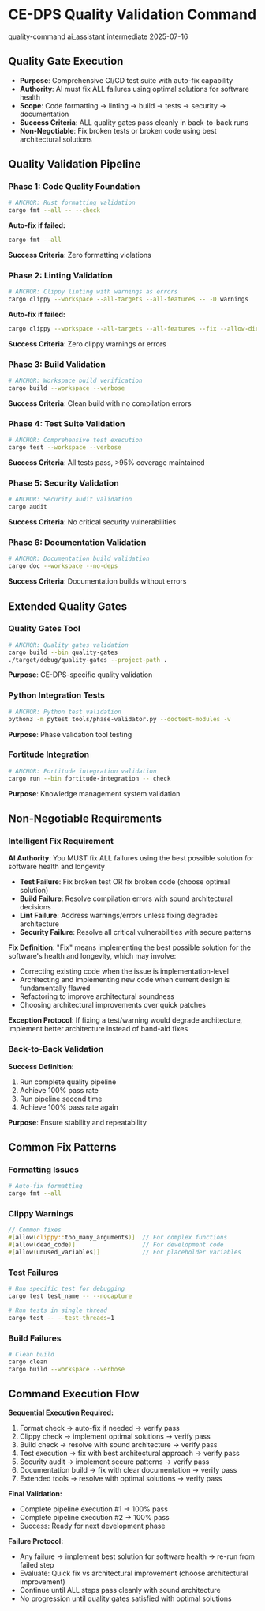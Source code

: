 # <context>CE-DPS Quality Validation Command</context>

<meta>
  <title>CE-DPS Quality Validation Command</title>
  <type>quality-command</type>
  <audience>ai_assistant</audience>
  <complexity>intermediate</complexity>
  <updated>2025-07-16</updated>
</meta>

## <summary priority="critical">Quality Gate Execution</summary>

- **Purpose**: Comprehensive CI/CD test suite with auto-fix capability
- **Authority**: AI must fix ALL failures using optimal solutions for software health
- **Scope**: Code formatting → linting → build → tests → security → documentation
- **Success Criteria**: ALL quality gates pass cleanly in back-to-back runs
- **Non-Negotiable**: Fix broken tests or broken code using best architectural solutions

## <implementation priority="critical">Quality Validation Pipeline</implementation>

### <phase>Phase 1: Code Quality Foundation</phase>

```bash
# ANCHOR: Rust formatting validation
cargo fmt --all -- --check
```

**Auto-fix if failed:**
```bash
cargo fmt --all
```

**Success Criteria**: Zero formatting violations

### <phase>Phase 2: Linting Validation</phase>

```bash
# ANCHOR: Clippy linting with warnings as errors
cargo clippy --workspace --all-targets --all-features -- -D warnings
```

**Auto-fix if failed:**
```bash
cargo clippy --workspace --all-targets --all-features --fix --allow-dirty --allow-staged
```

**Success Criteria**: Zero clippy warnings or errors

### <phase>Phase 3: Build Validation</phase>

```bash
# ANCHOR: Workspace build verification
cargo build --workspace --verbose
```

**Success Criteria**: Clean build with no compilation errors

### <phase>Phase 4: Test Suite Validation</phase>

```bash
# ANCHOR: Comprehensive test execution
cargo test --workspace --verbose
```

**Success Criteria**: All tests pass, >95% coverage maintained

### <phase>Phase 5: Security Validation</phase>

```bash
# ANCHOR: Security audit validation
cargo audit
```

**Success Criteria**: No critical security vulnerabilities

### <phase>Phase 6: Documentation Validation</phase>

```bash
# ANCHOR: Documentation build validation
cargo doc --workspace --no-deps
```

**Success Criteria**: Documentation builds without errors

## <validation priority="high">Extended Quality Gates</validation>

### <tool>Quality Gates Tool</tool>

```bash
# ANCHOR: Quality gates validation
cargo build --bin quality-gates
./target/debug/quality-gates --project-path .
```

**Purpose**: CE-DPS-specific quality validation

### <tool>Python Integration Tests</tool>

```bash
# ANCHOR: Python test validation
python3 -m pytest tools/phase-validator.py --doctest-modules -v
```

**Purpose**: Phase validation tool testing

### <tool>Fortitude Integration</tool>

```bash
# ANCHOR: Fortitude integration validation
cargo run --bin fortitude-integration -- check
```

**Purpose**: Knowledge management system validation

## <constraints priority="critical">Non-Negotiable Requirements</constraints>

### <constraint>Intelligent Fix Requirement</constraint>

**AI Authority**: You MUST fix ALL failures using the best possible solution for software health and longevity
- **Test Failure**: Fix broken test OR fix broken code (choose optimal solution)
- **Build Failure**: Resolve compilation errors with sound architectural decisions
- **Lint Failure**: Address warnings/errors unless fixing degrades architecture
- **Security Failure**: Resolve all critical vulnerabilities with secure patterns

**Fix Definition**: "Fix" means implementing the best possible solution for the software's health and longevity, which may involve:
- Correcting existing code when the issue is implementation-level
- Architecting and implementing new code when current design is fundamentally flawed
- Refactoring to improve architectural soundness
- Choosing architectural improvements over quick patches

**Exception Protocol**: If fixing a test/warning would degrade architecture, implement better architecture instead of band-aid fixes

### <constraint>Back-to-Back Validation</constraint>

**Success Definition**: 
1. Run complete quality pipeline
2. Achieve 100% pass rate
3. Run pipeline second time
4. Achieve 100% pass rate again

**Purpose**: Ensure stability and repeatability

## <troubleshooting priority="medium">Common Fix Patterns</troubleshooting>

### <pattern>Formatting Issues</pattern>

```bash
# Auto-fix formatting
cargo fmt --all
```

### <pattern>Clippy Warnings</pattern>

```rust
// Common fixes
#[allow(clippy::too_many_arguments)]  // For complex functions
#[allow(dead_code)]                   // For development code
#[allow(unused_variables)]            // For placeholder variables
```

### <pattern>Test Failures</pattern>

```bash
# Run specific test for debugging
cargo test test_name -- --nocapture

# Run tests in single thread
cargo test -- --test-threads=1
```

### <pattern>Build Failures</pattern>

```bash
# Clean build
cargo clean
cargo build --workspace --verbose
```

## <execution priority="critical">Command Execution Flow</execution>

**Sequential Execution Required:**
1. Format check → auto-fix if needed → verify pass
2. Clippy check → implement optimal solutions → verify pass  
3. Build check → resolve with sound architecture → verify pass
4. Test execution → fix with best architectural approach → verify pass
5. Security audit → implement secure patterns → verify pass
6. Documentation build → fix with clear documentation → verify pass
7. Extended tools → resolve with optimal solutions → verify pass

**Final Validation:**
- Complete pipeline execution #1 → 100% pass
- Complete pipeline execution #2 → 100% pass
- Success: Ready for next development phase

**Failure Protocol:**
- Any failure → implement best solution for software health → re-run from failed step
- Evaluate: Quick fix vs architectural improvement (choose architectural improvement)
- Continue until ALL steps pass cleanly with sound architecture
- No progression until quality gates satisfied with optimal solutions